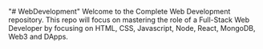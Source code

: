 "# WebDevelopment" 
Welcome to the Complete Web Development repository.
This repo will focus on mastering the role of a Full-Stack Web Developer by focusing on
HTML, CSS, Javascript, Node, React, MongoDB, Web3 and DApps.